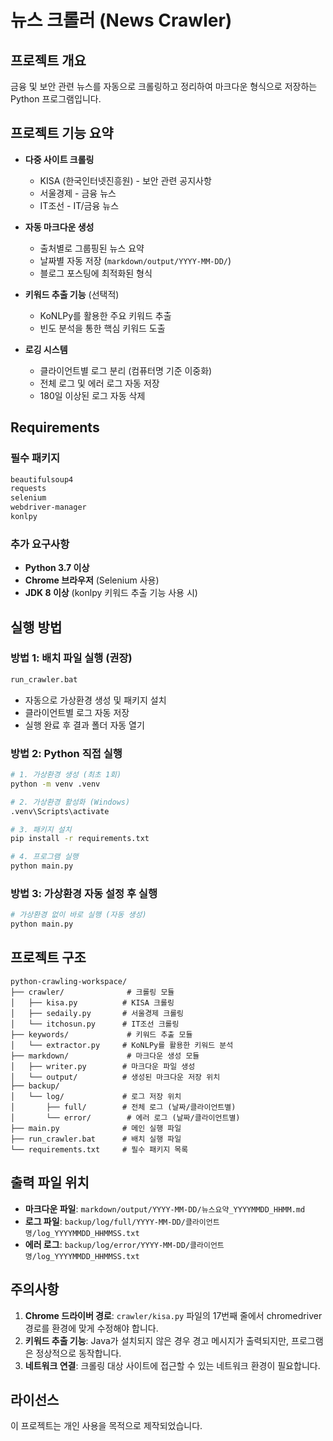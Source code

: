 # 뉴스 크롤러 (News Crawler)

## 프로젝트 개요

금융 및 보안 관련 뉴스를 자동으로 크롤링하고 정리하여 마크다운 형식으로 저장하는 Python 프로그램입니다.

## 프로젝트 기능 요약

- **다중 사이트 크롤링**
  - KISA (한국인터넷진흥원) - 보안 관련 공지사항
  - 서울경제 - 금융 뉴스
  - IT조선 - IT/금융 뉴스

- **자동 마크다운 생성**
  - 출처별로 그룹핑된 뉴스 요약
  - 날짜별 자동 저장 (`markdown/output/YYYY-MM-DD/`)
  - 블로그 포스팅에 최적화된 형식

- **키워드 추출 기능** (선택적)
  - KoNLPy를 활용한 주요 키워드 추출
  - 빈도 분석을 통한 핵심 키워드 도출

- **로깅 시스템**
  - 클라이언트별 로그 분리 (컴퓨터명 기준 이중화)
  - 전체 로그 및 에러 로그 자동 저장
  - 180일 이상된 로그 자동 삭제

## Requirements

### 필수 패키지

```txt
beautifulsoup4
requests
selenium
webdriver-manager
konlpy
```

### 추가 요구사항

- **Python 3.7 이상**
- **Chrome 브라우저** (Selenium 사용)
- **JDK 8 이상** (konlpy 키워드 추출 기능 사용 시)

## 실행 방법

### 방법 1: 배치 파일 실행 (권장)

```bash
run_crawler.bat
```

- 자동으로 가상환경 생성 및 패키지 설치
- 클라이언트별 로그 자동 저장
- 실행 완료 후 결과 폴더 자동 열기

### 방법 2: Python 직접 실행

```bash
# 1. 가상환경 생성 (최초 1회)
python -m venv .venv

# 2. 가상환경 활성화 (Windows)
.venv\Scripts\activate

# 3. 패키지 설치
pip install -r requirements.txt

# 4. 프로그램 실행
python main.py
```

### 방법 3: 가상환경 자동 설정 후 실행

```bash
# 가상환경 없이 바로 실행 (자동 생성)
python main.py
```

## 프로젝트 구조

```
python-crawling-workspace/
├── crawler/              # 크롤링 모듈
│   ├── kisa.py          # KISA 크롤링
│   ├── sedaily.py       # 서울경제 크롤링
│   └── itchosun.py      # IT조선 크롤링
├── keywords/             # 키워드 추출 모듈
│   └── extractor.py     # KoNLPy를 활용한 키워드 분석
├── markdown/             # 마크다운 생성 모듈
│   ├── writer.py        # 마크다운 파일 생성
│   └── output/          # 생성된 마크다운 저장 위치
├── backup/
│   └── log/             # 로그 저장 위치
│       ├── full/        # 전체 로그 (날짜/클라이언트별)
│       └── error/        # 에러 로그 (날짜/클라이언트별)
├── main.py              # 메인 실행 파일
├── run_crawler.bat      # 배치 실행 파일
└── requirements.txt     # 필수 패키지 목록
```

## 출력 파일 위치

- **마크다운 파일**: `markdown/output/YYYY-MM-DD/뉴스요약_YYYYMMDD_HHMM.md`
- **로그 파일**: `backup/log/full/YYYY-MM-DD/클라이언트명/log_YYYYMMDD_HHMMSS.txt`
- **에러 로그**: `backup/log/error/YYYY-MM-DD/클라이언트명/log_YYYYMMDD_HHMMSS.txt`

## 주의사항

1. **Chrome 드라이버 경로**: `crawler/kisa.py` 파일의 17번째 줄에서 chromedriver 경로를 환경에 맞게 수정해야 합니다.
2. **키워드 추출 기능**: Java가 설치되지 않은 경우 경고 메시지가 출력되지만, 프로그램은 정상적으로 동작합니다.
3. **네트워크 연결**: 크롤링 대상 사이트에 접근할 수 있는 네트워크 환경이 필요합니다.

## 라이선스

이 프로젝트는 개인 사용을 목적으로 제작되었습니다.


